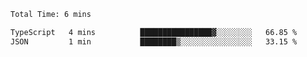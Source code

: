 <!--START_SECTION:waka-->

```txt
Total Time: 6 mins

TypeScript   4 mins          ████████████████▓░░░░░░░░   66.85 %
JSON         1 min           ████████▒░░░░░░░░░░░░░░░░   33.15 %
```

<!--END_SECTION:waka-->
